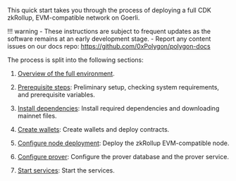 This quick start takes you through the process of deploying a full CDK zkRollup, EVM-compatible network on Goerli.

!!! warning
    - These instructions are subject to frequent updates as the software remains at an early development stage.
    - Report any content issues on our docs repo: https://github.com/0xPolygon/polygon-docs

The process is split into the following sections:

1. [Overview of the full environment](environment-overview.md).

2. [Prerequisite steps](prerequisites.md): Preliminary setup, checking system requirements, and prerequisite variables.

3. [Install dependencies](install-dependencies.md): Install required dependencies and downloading mainnet files.

4. [Create wallets](create-wallets.md): Create wallets and deploy contracts.

5. [Configure node deployment](configure-node-deployment.md): Deploy the zkRollup EVM-compatible node.

6. [Configure prover](configure-prover.md): Configure the prover database and the prover service.

7. [Start services](start-services.md): Start the services.